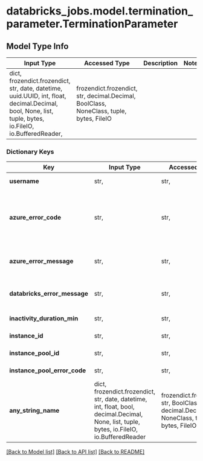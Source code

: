 # databricks_jobs.model.termination_parameter.TerminationParameter

## Model Type Info
Input Type | Accessed Type | Description | Notes
------------ | ------------- | ------------- | -------------
dict, frozendict.frozendict, str, date, datetime, uuid.UUID, int, float, decimal.Decimal, bool, None, list, tuple, bytes, io.FileIO, io.BufferedReader,  | frozendict.frozendict, str, decimal.Decimal, BoolClass, NoneClass, tuple, bytes, FileIO |  | 

### Dictionary Keys
Key | Input Type | Accessed Type | Description | Notes
------------ | ------------- | ------------- | ------------- | -------------
**username** | str,  | str,  | The username of the user who terminated the cluster. | [optional] 
**azure_error_code** | str,  | str,  | The Azure provided error code describing why cluster nodes could not be provisioned. For reference, see: [https://docs.microsoft.com/azure/virtual-machines/windows/error-messages](https://docs.microsoft.com/azure/virtual-machines/windows/error-messages). | [optional] 
**azure_error_message** | str,  | str,  | Human-readable context of various failures from Azure. This field is unstructured, and its exact format is subject to change. | [optional] 
**databricks_error_message** | str,  | str,  | Additional context that may explain the reason for cluster termination. This field is unstructured, and its exact format is subject to change. | [optional] 
**inactivity_duration_min** | str,  | str,  | An idle cluster was shut down after being inactive for this duration. | [optional] 
**instance_id** | str,  | str,  | The ID of the instance that was hosting the Spark driver. | [optional] 
**instance_pool_id** | str,  | str,  | The ID of the instance pool the cluster is using. | [optional] 
**instance_pool_error_code** | str,  | str,  | The [error code](https://docs.microsoft.com/azure/databricks/dev-tools/api/latest/clusters#clusterterminationreasonpoolclusterterminationcode) for cluster failures specific to a pool. | [optional] 
**any_string_name** | dict, frozendict.frozendict, str, date, datetime, int, float, bool, decimal.Decimal, None, list, tuple, bytes, io.FileIO, io.BufferedReader | frozendict.frozendict, str, BoolClass, decimal.Decimal, NoneClass, tuple, bytes, FileIO | any string name can be used but the value must be the correct type | [optional]

[[Back to Model list]](../../README.md#documentation-for-models) [[Back to API list]](../../README.md#documentation-for-api-endpoints) [[Back to README]](../../README.md)

